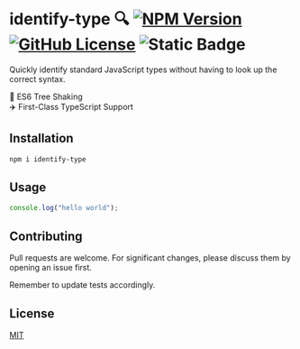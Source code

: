 # identify-type 🔍 [![NPM Version](https://img.shields.io/npm/v/identify-type)](https://www.npmjs.com/package/identify-type) [![GitHub License](https://img.shields.io/github/license/Michael77/identify-type)](LICENSE) ![Static Badge](https://img.shields.io/badge/coverage%20-%20100%25%20-%20%234cc61f)

Quickly identify standard JavaScript types without having to look up the correct syntax.

🌲 ES6 Tree Shaking  
✈️ First-Class TypeScript Support

## Installation

```bash
npm i identify-type
```

## Usage

```javascript
console.log("hello world");
```

## Contributing

Pull requests are welcome. For significant changes, please discuss them by opening an issue first.

Remember to update tests accordingly.

## License

[MIT](LICENSE)
